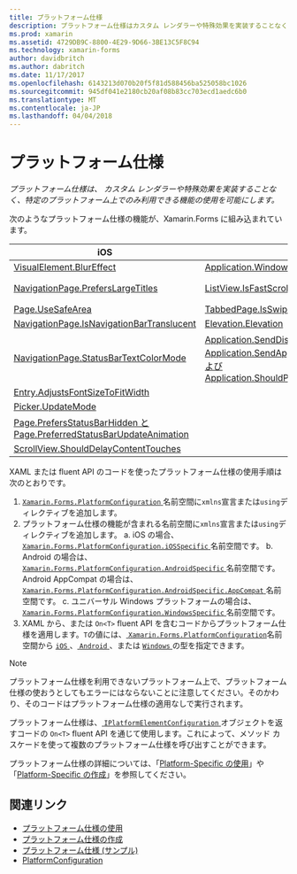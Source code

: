 ```yaml
---
title: プラットフォーム仕様
description: プラットフォーム仕様はカスタム レンダラーや特殊効果を実装することなく、特定のプラットフォーム上でのみ利用できる機能の使用を可能にします。
ms.prod: xamarin
ms.assetid: 4729DB9C-8800-4E29-9D66-3BE13C5F8C94
ms.technology: xamarin-forms
author: davidbritch
ms.author: dabritch
ms.date: 11/17/2017
ms.openlocfilehash: 6143213d070b20f5f81d588456ba525058bc1026
ms.sourcegitcommit: 945df041e2180cb20af08b83cc703ecd1aedc6b0
ms.translationtype: MT
ms.contentlocale: ja-JP
ms.lasthandoff: 04/04/2018
---
```

# <a name="platform-specifics"></a>プラットフォーム仕様

_プラットフォーム仕様は、 カスタム レンダラーや特殊効果を実装することなく、特定のプラットフォーム上でのみ利用できる機能の使用を可能にします。_

次のようなプラットフォーム仕様の機能が、Xamarin.Forms に組み込まれています。

|iOS|Android|Windows|
|--- |--- |--- |
|[VisualElement.BlurEffect](~/xamarin-forms/platform/platform-specifics/consuming/ios.md#blur)|[Application.WindowSoftInputModeAdjust](~/xamarin-forms/platform/platform-specifics/consuming/android.md#soft_input_mode)|[Page.ToolbarPlacement](~/xamarin-forms/platform/platform-specifics/consuming/windows.md#toolbar_placement)|
|[NavigationPage.PrefersLargeTitles](~/xamarin-forms/platform/platform-specifics/consuming/ios.md#large_title)|[ListView.IsFastScrollEnabled](~/xamarin-forms/platform/platform-specifics/consuming/android.md#fastscroll)|[MasterDetailPage.CollapsedPaneWidth と MasterDetailPage.CollapseStyle](~/xamarin-forms/platform/platform-specifics/consuming/windows.md#collapsable_navigation_bar)|
|[Page.UseSafeArea](~/xamarin-forms/platform/platform-specifics/consuming/ios.md#safe_area_layout)|[TabbedPage.IsSwipePagingEnabled](~/xamarin-forms/platform/platform-specifics/consuming/android.md#enable_swipe_paging)|
|[NavigationPage.IsNavigationBarTranslucent](~/xamarin-forms/platform/platform-specifics/consuming/ios.md#translucent_navigation_bar)|[Elevation.Elevation](~/xamarin-forms/platform/platform-specifics/consuming/android.md#elevation)|
|[NavigationPage.StatusBarTextColorMode](~/xamarin-forms/platform/platform-specifics/consuming/ios.md#status_bar_color_mode)|[Application.SendDisappearingEventOnPause、Application.SendAppearingEventOnResume、および Application.ShouldPreserveKeyboardOnResume](~/xamarin-forms/platform/platform-specifics/consuming/android.md#disable_lifecycle_events)|
|[Entry.AdjustsFontSizeToFitWidth](~/xamarin-forms/platform/platform-specifics/consuming/ios.md#adjust_font_size)|
|[Picker.UpdateMode](~/xamarin-forms/platform/platform-specifics/consuming/ios.md#picker_update_mode)|
|[Page.PrefersStatusBarHidden と Page.PreferredStatusBarUpdateAnimation](~/xamarin-forms/platform/platform-specifics/consuming/ios.md#set_status_bar_visibility)|
|[ScrollView.ShouldDelayContentTouches](~/xamarin-forms/platform/platform-specifics/consuming/ios.md#delay_content_touches)|

XAML または fluent API のコードを使ったプラットフォーム仕様の使用手順は次のとおりです。

1. [ `Xamarin.Forms.PlatformConfiguration` ](https://developer.xamarin.com/api/namespace/Xamarin.Forms.PlatformConfiguration/)名前空間に`xmlns`宣言または`using`ディレクティブを追加します。
2. プラットフォーム仕様の機能が含まれる名前空間に`xmlns`宣言または`using`ディレクティブを追加します。
    a. iOS の場合、 [ `Xamarin.Forms.PlatformConfiguration.iOSSpecific` ](https://developer.xamarin.com/api/namespace/Xamarin.Forms.PlatformConfiguration.iOSSpecific/)名前空間です。
    b. Android の場合は、 [ `Xamarin.Forms.PlatformConfiguration.AndroidSpecific` ](https://developer.xamarin.com/api/namespace/Xamarin.Forms.PlatformConfiguration.AndroidSpecific/)名前空間です。Android AppCompat の場合は、 [ `Xamarin.Forms.PlatformConfiguration.AndroidSpecific.AppCompat` ](https://developer.xamarin.com/api/namespace/Xamarin.Forms.PlatformConfiguration.AndroidSpecific.AppCompat/)名前空間です。
    c. ユニバーサル Windows プラットフォームの場合は、 [ `Xamarin.Forms.PlatformConfiguration.WindowsSpecific` ](https://developer.xamarin.com/api/namespace/Xamarin.Forms.PlatformConfiguration.WindowsSpecific/)名前空間です。
1. XAML から、または `On<T>` fluent API を含むコードからプラットフォーム仕様を適用します。`T`の値には、[ `Xamarin.Forms.PlatformConfiguration`](https://developer.xamarin.com/api/namespace/Xamarin.Forms.PlatformConfiguration/)名前空間から [ `iOS` ](https://developer.xamarin.com/api/type/Xamarin.Forms.PlatformConfiguration.iOS/)、[ `Android` ](https://developer.xamarin.com/api/type/Xamarin.Forms.PlatformConfiguration.Android/)、または [ `Windows` ](https://developer.xamarin.com/api/type/Xamarin.Forms.PlatformConfiguration.Windows/)の型を指定できます。

> [!NOTE]
> プラットフォーム仕様を利用できないプラットフォーム上で、プラットフォーム仕様の使おうとしてもエラーにはならないことに注意してください。そのかわり、そのコードはプラットフォーム仕様の適用なしで実行されます。

プラットフォーム仕様は、[ `IPlatformElementConfiguration` ](https://developer.xamarin.com/api/type/Xamarin.Forms.IPlatformElementConfiguration%3CTPlatform,TElement%3E/)オブジェクトを返すコードの `On<T>` fluent API を通じて使用します。これによって、メソッド カスケードを使って複数のプラットフォーム仕様を呼び出すことができます。

プラットフォーム仕様の詳細については、「[Platform-Specific の使用](~/xamarin-forms/platform/platform-specifics/consuming/index.md)」や「[Platform-Specific の作成](~/xamarin-forms/platform/platform-specifics/creating.md)」を参照してください。


## <a name="related-links"></a>関連リンク

- [プラットフォーム仕様の使用](~/xamarin-forms/platform/platform-specifics/consuming/index.md)
- [プラットフォーム仕様の作成](~/xamarin-forms/platform/platform-specifics/creating.md)
- [プラットフォーム仕様 (サンプル)](https://developer.xamarin.com/samples/xamarin-forms/userinterface/platformspecifics/)
- [PlatformConfiguration](https://developer.xamarin.com/api/namespace/Xamarin.Forms.PlatformConfiguration/)
